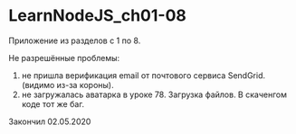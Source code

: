# LearnNodeJS_ch01-08

Приложение из разделов с 1 по 8. 

Не разрешённые проблемы:
1. не пришла верификация email от почтового сервиса SendGrid. (видимо из-за короны).
2. не загружалась аватарка в уроке 78. Загрузка файлов. В скаченгом коде тот же баг.

Закончил 02.05.2020
